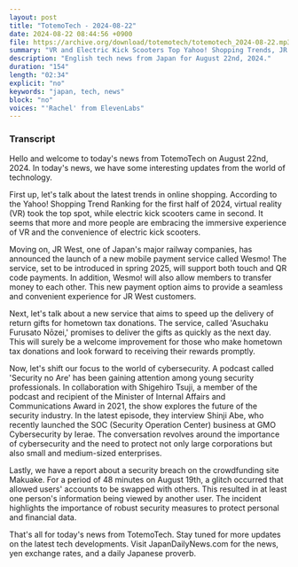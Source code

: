 ```yaml
---
layout: post
title: "TotemoTech - 2024-08-22"
date: 2024-08-22 08:44:56 +0900
file: https://archive.org/download/totemotech/totemotech_2024-08-22.mp3
summary: "VR and Electric Kick Scooters Top Yahoo! Shopping Trends, JR West Introduces New Mobile Payment Service, & more…"
description: "English tech news from Japan for August 22nd, 2024."
duration: "154"
length: "02:34"
explicit: "no"
keywords: "japan, tech, news"
block: "no"
voices: "'Rachel' from ElevenLabs"
---
```


### Transcript

Hello and welcome to today's news from TotemoTech on August 22nd, 2024. In today's news, we have some interesting updates from the world of technology.

First up, let's talk about the latest trends in online shopping. According to the Yahoo! Shopping Trend Ranking for the first half of 2024, virtual reality (VR) took the top spot, while electric kick scooters came in second. It seems that more and more people are embracing the immersive experience of VR and the convenience of electric kick scooters.

Moving on, JR West, one of Japan's major railway companies, has announced the launch of a new mobile payment service called Wesmo! The service, set to be introduced in spring 2025, will support both touch and QR code payments. In addition, Wesmo! will also allow members to transfer money to each other. This new payment option aims to provide a seamless and convenient experience for JR West customers.

Next, let's talk about a new service that aims to speed up the delivery of return gifts for hometown tax donations. The service, called 'Asuchaku Furusato Nōzei,' promises to deliver the gifts as quickly as the next day. This will surely be a welcome improvement for those who make hometown tax donations and look forward to receiving their rewards promptly.

Now, let's shift our focus to the world of cybersecurity. A podcast called 'Security no Are' has been gaining attention among young security professionals. In collaboration with Shigehiro Tsuji, a member of the podcast and recipient of the Minister of Internal Affairs and Communications Award in 2021, the show explores the future of the security industry. In the latest episode, they interview Shinji Abe, who recently launched the SOC (Security Operation Center) business at GMO Cybersecurity by Ierae. The conversation revolves around the importance of cybersecurity and the need to protect not only large corporations but also small and medium-sized enterprises.

Lastly, we have a report about a security breach on the crowdfunding site Makuake. For a period of 48 minutes on August 19th, a glitch occurred that allowed users' accounts to be swapped with others. This resulted in at least one person's information being viewed by another user. The incident highlights the importance of robust security measures to protect personal and financial data.

That's all for today's news from TotemoTech. Stay tuned for more updates on the latest tech developments.   Visit JapanDailyNews.com for the news, yen exchange rates, and a daily Japanese proverb.
